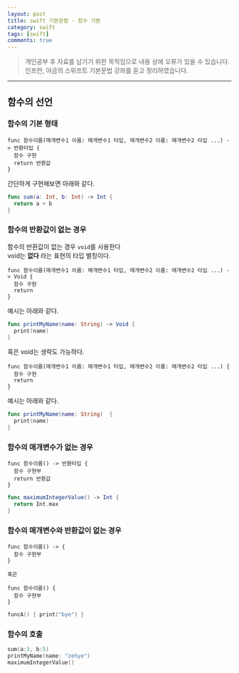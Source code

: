 ```yaml
---
layout: post
title: swift 기본문법 - 함수 기본
category: swift
tags: [swift]
comments: true
---
```


> 개인공부 후 자료를 남기기 위한 목적임으로 내용 상에 오류가 있을 수 있습니다.    
인프런, 야곰의 스위프트 기본문법 강좌를 듣고 정리하였습니다.

<hr>

## 함수의 선언

### 함수의 기본 형태

```
func 함수이름(매개변수1 이름: 매개변수1 타입, 매개변수2 이름: 매개변수2 타입 ...) -> 반환타입 {
  함수 구현
  return 반환값
}
```

간단하게 구현해보면 아래와 같다.

```swift
func sum(a: Int, b: Int) -> Int {
  return a + b
}
```


### 함수의 반환값이 없는 경우

함수의 반환값이 없는 경우 `void`를 사용한다 <br>
void는 **없다** 라는 표현의 타입 별칭이다.

```
func 함수이름(매개변수1 이름: 매개변수1 타입, 매개변수2 이름: 매개변수2 타입 ...) -> Void {
  함수 구현
  return
}
```

예시는 아래와 같다.

```swift
func printMyName(name: String) -> Void {
  print(name)
}
```

혹은 void는 생략도 가능하다.

```
func 함수이름(매개변수1 이름: 매개변수1 타입, 매개변수2 이름: 매개변수2 타입 ...) {
  함수 구현
  return
}
```

예시는 아래와 같다.

```swift
func printMyName(name: String)  {
  print(name)
}
```

### 함수의 매개변수가 없는 경우

```
func 함수이름() -> 반환타입 {
  함수 구현부
  return 반환값
}
```

```swift
func maximumIntegerValue() -> Int {
  return Int.max
}
```


### 함수의 매개변수와 반환값이 없는 경우

```
func 함수이름() -> {
  함수 구현부
}

혹은

func 함수이름() {
  함수 구현부
}
```

```swift
funcA() { print("bye") }
```


### 함수의 호출

```swift
sum(a:3, b:5)
printMyName(name: "zehye")
maximumIntegerValue()
```
